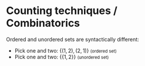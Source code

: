 # Counting techniques / Combinatorics

<div class="row row-cols-lg-2"><div>

Ordered and unordered sets are syntactically different:

* Pick one and two: $\lbrace (1, 2),(2, 1) \rbrace$ <small>(ordered set)</small>
* Pick one and two: $\lbrace \lbrace{1,2}\rbrace\rbrace$ <small>(unordered set)</small>
</div><div>
</div></div>